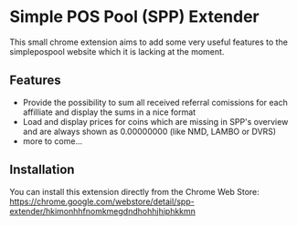 # Simple POS Pool (SPP) Extender
This small chrome extension aims to add some very useful features to the simplepospool website which it is lacking at the moment.

Features
--------
- Provide the possibility to sum all received referral comissions for each affilliate and display the sums in a nice format
- Load and display prices for coins which are missing in SPP's overview and are always shown as 0.00000000 (like NMD, LAMBO or DVRS)
- more to come...

Installation
------------
You can install this extension directly from the Chrome Web Store:
https://chrome.google.com/webstore/detail/spp-extender/hkimonhhfnomkmegdndhohhjhiphkkmn
